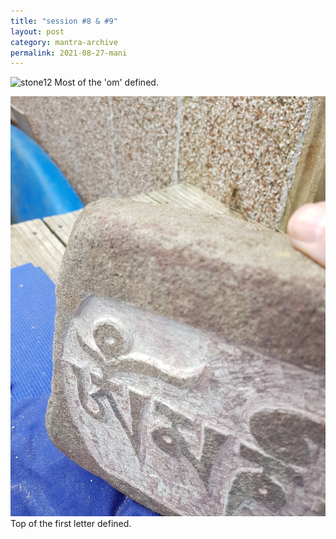```yaml
---
title: "session #8 & #9"
layout: post
category: mantra-archive
permalink: 2021-08-27-mani
---
```


![stone12](/assets/images/mani/mani10/stone12.jpg)
Most of the 'om' defined.


![stone11](/assets/images/mani/mani10/stone11.jpg)
Top of the first letter defined.
